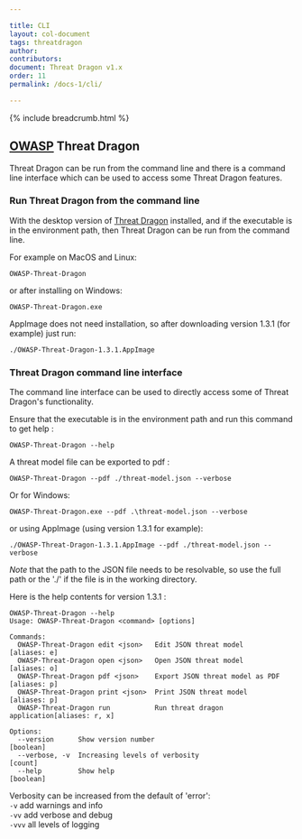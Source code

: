 ```yaml
---

title: CLI
layout: col-document
tags: threatdragon
author:
contributors:
document: Threat Dragon v1.x
order: 11
permalink: /docs-1/cli/

---
```


{% include breadcrumb.html %}
## [OWASP](https://www.owasp.org) Threat Dragon

Threat Dragon can be run from the command line and there is a command line interface
which can be used to access some Threat Dragon features.

### Run Threat Dragon from the command line
With the desktop version of [Threat Dragon](http://owasp.org/www-project-threat-dragon) installed,
and if the executable is in the environment path, then Threat Dragon can be run from the command line.

For example on MacOS and Linux:

`OWASP-Threat-Dragon`

or after installing on Windows:

`OWASP-Threat-Dragon.exe`

AppImage does not need installation, so after downloading version 1.3.1 (for example) just run:

`./OWASP-Threat-Dragon-1.3.1.AppImage`

### Threat Dragon command line interface
The command line interface can be used to directly access some of Threat Dragon's functionality.

Ensure that the executable is in the environment path and run this command to get help :

`OWASP-Threat-Dragon --help`

A threat model file can be exported to pdf :

`OWASP-Threat-Dragon --pdf ./threat-model.json --verbose`

Or for Windows:

`OWASP-Threat-Dragon.exe --pdf .\threat-model.json --verbose`

or using AppImage (using version 1.3.1 for example):

`./OWASP-Threat-Dragon-1.3.1.AppImage --pdf ./threat-model.json --verbose`

*Note* that the path to the JSON file needs to be resolvable, so use the full path
or the './' if the file is in the working directory.

Here is the help contents for version 1.3.1 :

```
OWASP-Threat-Dragon --help
Usage: OWASP-Threat-Dragon <command> [options]

Commands:
  OWASP-Threat-Dragon edit <json>   Edit JSON threat model          [aliases: e]
  OWASP-Threat-Dragon open <json>   Open JSON threat model          [aliases: o]
  OWASP-Threat-Dragon pdf <json>    Export JSON threat model as PDF [aliases: p]
  OWASP-Threat-Dragon print <json>  Print JSON threat model         [aliases: p]
  OWASP-Threat-Dragon run           Run threat dragon application[aliases: r, x]

Options:
  --version      Show version number                                   [boolean]
  --verbose, -v  Increasing levels of verbosity                          [count]
  --help         Show help                                             [boolean]
```

Verbosity can be increased from the default of 'error':<br>
`-v` add warnings and info<br>
`-vv` add verbose and debug<br>
`-vvv` all levels of logging<br>

